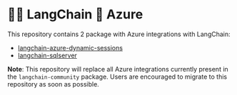 # 🦜️🔗 LangChain 💜 Azure

This repository contains 2 package with Azure integrations with LangChain:

- [langchain-azure-dynamic-sessions](https://pypi.org/project/langchain-azure-dynamic-sessions/)
- [langchain-sqlserver]()

**Note**: This repository will replace all Azure integrations currently present in the `langchain-community` package. Users are encouraged to migrate to this repository as soon as possible.
